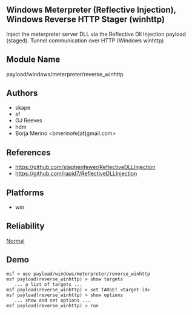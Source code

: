 ## Windows Meterpreter (Reflective Injection), Windows Reverse HTTP Stager (winhttp)

Inject the meterpreter server DLL via the Reflective Dll 
Injection payload (staged). Tunnel communication over HTTP 
(Windows winhttp)


## Module Name
payload/windows/meterpreter/reverse_winhttp

## Authors
* skape
* sf
* OJ Reeves
* hdm
* Borja Merino <bmerinofe[at]gmail.com>


## References
* https://github.com/stephenfewer/ReflectiveDLLInjection
* https://github.com/rapid7/ReflectiveDLLInjection




## Platforms
* win

## Reliability
[Normal](https://github.com/rapid7/metasploit-framework/wiki/Exploit-Ranking)

## Demo

```
msf > use payload/windows/meterpreter/reverse_winhttp
msf payload(reverse_winhttp) > show targets
   ... a list of targets ...
msf payload(reverse_winhttp) > set TARGET <target-id>
msf payload(reverse_winhttp) > show options
   ... show and set options ...
msf payload(reverse_winhttp) > run
```
    
    